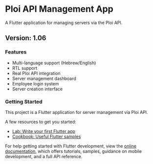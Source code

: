 # Ploi API Management App

A Flutter application for managing servers via the Ploi API.

## Version: 1.06

### Features
- Multi-language support (Hebrew/English)
- RTL support
- Real Ploi API integration
- Server management dashboard
- Employee login system
- Server creation interface

### Getting Started

This project is a Flutter application for server management via Ploi API.

A few resources to get you started:

- [Lab: Write your first Flutter app](https://docs.flutter.dev/get-started/codelab)
- [Cookbook: Useful Flutter samples](https://docs.flutter.dev/cookbook)

For help getting started with Flutter development, view the
[online documentation](https://docs.flutter.dev/), which offers tutorials,
samples, guidance on mobile development, and a full API reference.
